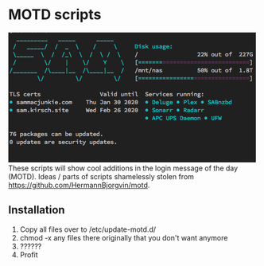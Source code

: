 
# MOTD scripts
![image of motd](https://raw.githubusercontent.com/SamKirsch10/motd/master/pic.png)  
These scripts will show cool additions in the login message of the day (MOTD). Ideas / parts of scripts shamelessly stolen from https://github.com/HermannBjorgvin/motd.



## Installation
1) Copy all files over to /etc/update-motd.d/
2) chmod -x any files there originally that you don't want anymore
3) ??????
4) Profit

